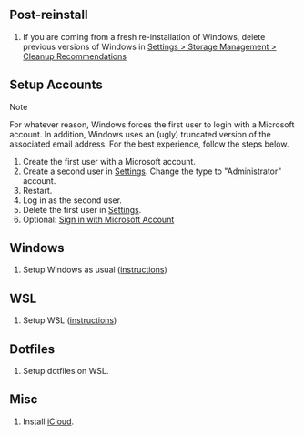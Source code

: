 ## Post-reinstall
1. If you are coming from a fresh re-installation of Windows, delete previous versions of Windows in [Settings > Storage Management > Cleanup Recommendations](ms-settings:storagerecommendations)

## Setup Accounts
> [!NOTE]
> For whatever reason, Windows forces the first user to login with a Microsoft account. In addition, Windows uses an (ugly) truncated version of the associated email address. For the best experience, follow the steps below.

1. Create the first user with a Microsoft account.
1. Create a second user in [Settings](ms-settings:otherusers). Change the type to "Administrator" account.
1. Restart.
1. Log in as the second user.
1. Delete the first user in [Settings](ms-settings:otherusers).
1. Optional: [Sign in with Microsoft Account](ms-settings:yourinfo)

## Windows
1. Setup Windows as usual ([instructions](/os/windows#setup))

## WSL
1. Setup WSL ([instructions](/os/wsl#setup))

## Dotfiles
1. Setup dotfiles on WSL.

## Misc
1. Install [iCloud](https://www.microsoft.com/store/apps/9PKTQ5699M62).
